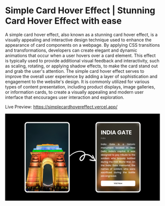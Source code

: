# Simple Card Hover Effect | Stunning Card Hover Effect with ease

A simple card hover effect, also known as a stunning card hover effect, is a visually appealing and interactive design technique used to enhance the appearance of card components on a webpage. By applying CSS transitions and transformations, developers can create elegant and dynamic animations that occur when a user hovers over a card element. This effect is typically used to provide additional visual feedback and interactivity, such as scaling, rotating, or applying shadow effects, to make the card stand out and grab the user's attention. The simple card hover effect serves to improve the overall user experience by adding a layer of sophistication and engagement to the website's design. It is commonly utilized for various types of content presentation, including product displays, image galleries, or information cards, to create a visually appealing and modern user interface that encourages user interaction and exploration.

Live Preview: https://simplecardhovereffect.vercel.app/

![Simple Card Hover Effect](images/CardHover.png)
